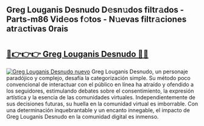 ## Greg Louganis Desnudo D𝚎sn𝚞dos filtr𝚊dos - Parts-m86 Vid𝚎os f𝚘tos - N𝚞evas filtr𝚊ciones atr𝚊ctivas 0rais

# <h2><a href="http://mb2ueg.tromn.icu/?c=Greg+Louganis+Desnudo">🔗👉👉👉 Greg Louganis Desnudo 🔗🔗</a></h2>

[![Greg Louganis Desnudo nuevo](https://i.imgur.com/pEAQMta.gif)](http://mb2ueg.tromn.icu/?c=Greg+Louganis+Desnudo)
Greg Louganis Desnudo, un personaje paradójico y complejo, desafía la categorización simple. Su método poco convencional de interactuar con el público en línea ha atraído y ofendido a los seguidores, estimulando debates sobre el consentimiento, la expresión artística y la esencia de las comunidades virtuales. Independientemente de sus decisiones futuras, su huella en la comunidad virtual es imborrable. Con una determinación inquebrantable y un encanto innegable, el impacto de Greg Louganis Desnudo en la comunidad digital es inmenso.
